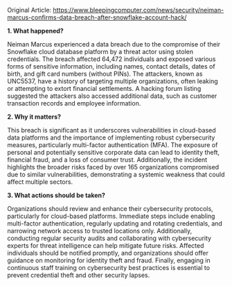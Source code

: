 Original Article: https://www.bleepingcomputer.com/news/security/neiman-marcus-confirms-data-breach-after-snowflake-account-hack/

**1. What happened?**

Neiman Marcus experienced a data breach due to the compromise of their Snowflake cloud database platform by a threat actor using stolen credentials. The breach affected 64,472 individuals and exposed various forms of sensitive information, including names, contact details, dates of birth, and gift card numbers (without PINs). The attackers, known as UNC5537, have a history of targeting multiple organizations, often leaking or attempting to extort financial settlements. A hacking forum listing suggested the attackers also accessed additional data, such as customer transaction records and employee information.

**2. Why it matters?**

This breach is significant as it underscores vulnerabilities in cloud-based data platforms and the importance of implementing robust cybersecurity measures, particularly multi-factor authentication (MFA). The exposure of personal and potentially sensitive corporate data can lead to identity theft, financial fraud, and a loss of consumer trust. Additionally, the incident highlights the broader risks faced by over 165 organizations compromised due to similar vulnerabilities, demonstrating a systemic weakness that could affect multiple sectors.

**3. What actions should be taken?**

Organizations should review and enhance their cybersecurity protocols, particularly for cloud-based platforms. Immediate steps include enabling multi-factor authentication, regularly updating and rotating credentials, and narrowing network access to trusted locations only. Additionally, conducting regular security audits and collaborating with cybersecurity experts for threat intelligence can help mitigate future risks. Affected individuals should be notified promptly, and organizations should offer guidance on monitoring for identity theft and fraud. Finally, engaging in continuous staff training on cybersecurity best practices is essential to prevent credential theft and other security lapses.